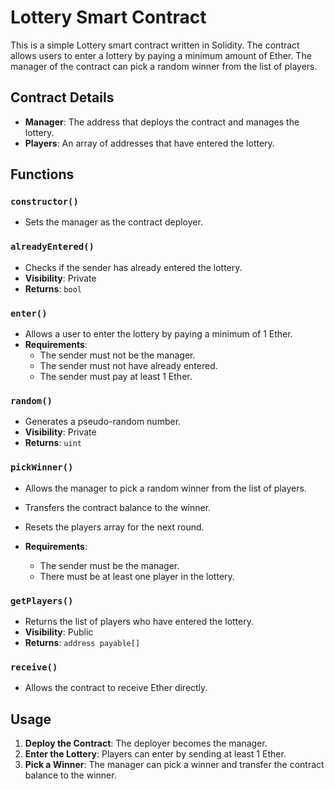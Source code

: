 # Lottery Smart Contract

This is a simple Lottery smart contract written in Solidity. The contract allows users to enter a lottery by paying a minimum amount of Ether. The manager of the contract can pick a random winner from the list of players.

## Contract Details

- **Manager**: The address that deploys the contract and manages the lottery.
- **Players**: An array of addresses that have entered the lottery.

## Functions

### `constructor()`

- Sets the manager as the contract deployer.

### `alreadyEntered()`

- Checks if the sender has already entered the lottery.
- **Visibility**: Private
- **Returns**: `bool`

### `enter()`

- Allows a user to enter the lottery by paying a minimum of 1 Ether.
- **Requirements**:
  - The sender must not be the manager.
  - The sender must not have already entered.
  - The sender must pay at least 1 Ether.

### `random()`

- Generates a pseudo-random number.
- **Visibility**: Private
- **Returns**: `uint`

### `pickWinner()`

- Allows the manager to pick a random winner from the list of players.
- Transfers the contract balance to the winner.
- Resets the players array for the next round.

- **Requirements**:
  - The sender must be the manager.
  - There must be at least one player in the lottery.

### `getPlayers()`

- Returns the list of players who have entered the lottery.
- **Visibility**: Public
- **Returns**: `address payable[]`

### `receive()`

- Allows the contract to receive Ether directly.

## Usage

1. **Deploy the Contract**: The deployer becomes the manager.
2. **Enter the Lottery**: Players can enter by sending at least 1 Ether.
3. **Pick a Winner**: The manager can pick a winner and transfer the contract balance to the winner.
